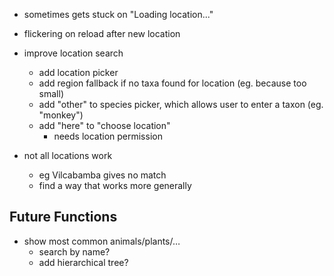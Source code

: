 + sometimes gets stuck on "Loading location..."
+ flickering on reload after new location
+ improve location search
  + add location picker
  + add region fallback if no taxa found for location (eg. because too small)
  + add "other" to species picker, which allows user to enter a taxon (eg. "monkey")
  + add "here" to "choose location"
    + needs location permission

+ not all locations work
  + eg Vilcabamba gives no match
  + find a way that works more generally
  

## Future Functions
+ show most common animals/plants/…
  + search by name?
  + add hierarchical tree?
